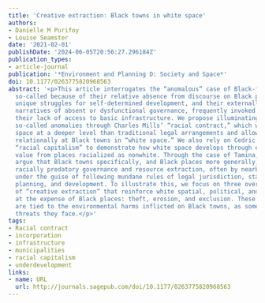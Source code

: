 ```yaml
---
title: 'Creative extraction: Black towns in white space'
authors:
- Danielle M Purifoy
- Louise Seamster
date: '2021-02-01'
publishDate: '2024-06-05T20:56:27.296184Z'
publication_types:
- article-journal
publication: '*Environment and Planning D: Society and Space*'
doi: 10.1177/0263775820968563
abstract: '<p>This article interrogates the “anomalous” case of Black-founded towns,
  so-called because of their relative absence from discourse on Black place, their
  unique struggles for self-determined development, and their externally ascribed
  narratives of absent or dysfunctional governance, frequently invoked to explain
  their lack of access to basic infrastructure. We propose illuminating some of these
  so-called anomalies through Charles Mills’ “racial contract,” which we argue structures
  space at a deeper level than traditional legal arrangements and allows us to look
  relationally at Black towns in “white space.” We also rely on Cedric Robinson’s
  “racial capitalism” to demonstrate how white space develops through extraction of
  value from places racialized as nonwhite. Through the case of Tamina, Texas, we
  argue that Black towns specifically, and Black places more generally, experience
  racially predatory governance and resource extraction, often by nearby white places,
  under the guise of following mundane rules of legal jurisdiction, standard economic
  planning, and development. To illustrate this, we focus on three overlapping mechanisms
  of “creative extraction” that reinforce white spatial, political, and economic power
  at the expense of Black places: theft, erosion, and exclusion. These mechanisms
  are tied to the environmental harms inflicted on Black towns, as some of the existential
  threats they face.</p>'
tags:
- Racial contract
- incorporation
- infrastructure
- municipalities
- racial capitalism
- underdevelopment
links:
- name: URL
  url: http://journals.sagepub.com/doi/10.1177/0263775820968563
---
```

